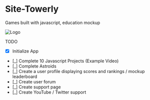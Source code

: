 # Site-Towerly
Games built with javascript, education mockup 

![Logo](https://raw.githubusercontent.com/Blissful-Inc/Webite-Towerly/master/images/towerly-logo.png?token=AODLIOAGYSUJJ2JD4EHWI7C7NBS6As=200)

TODO
- [x] Initialize App
- [_] Complete 10 Javascript Projects (Example Video)
- [_] Complete Astroids
- [_] Create a user profile displaying scores and rankings / mockup leaderboard
- [_] Create user forum
- [_] Create support page
- [_] Create YouTube / Twitter support







